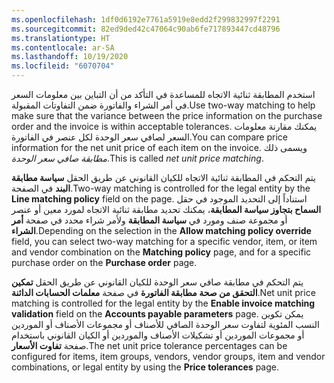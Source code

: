 ```yaml
---
ms.openlocfilehash: 1df0d6192e7761a5919e8edd2f299832997f2291
ms.sourcegitcommit: 82ed9ded42c47064c90ab6fe717893447cd48796
ms.translationtype: HT
ms.contentlocale: ar-SA
ms.lasthandoff: 10/19/2020
ms.locfileid: "6070704"
---
```

<span data-ttu-id="afb1d-101">استخدم المطابقة ثنائية الاتجاه للمساعدة في التأكد من أن التباين بين معلومات السعر في أمر الشراء والفاتورة ضمن التفاوتات المقبولة.</span><span class="sxs-lookup"><span data-stu-id="afb1d-101">Use two-way matching to help make sure that the variance between the price information on the purchase order and the invoice is within acceptable tolerances.</span></span> <span data-ttu-id="afb1d-102">يمكنك مقارنة معلومات السعر لصافي سعر الوحدة لكل عنصر في الفاتورة.</span><span class="sxs-lookup"><span data-stu-id="afb1d-102">You can compare price information for the net unit price of each item on the invoice.</span></span> <span data-ttu-id="afb1d-103">ويسمى ذلك *مطابقة صافي سعر الوحدة*.</span><span class="sxs-lookup"><span data-stu-id="afb1d-103">This is called *net unit price matching*.</span></span>

<span data-ttu-id="afb1d-104">يتم التحكم في المطابقة ثنائية الاتجاه للكيان القانوني عن طريق الحقل **سياسة مطابقة البند** في الصفحة.</span><span class="sxs-lookup"><span data-stu-id="afb1d-104">Two-way matching is controlled for the legal entity by the **Line matching policy** field on the page.</span></span> <span data-ttu-id="afb1d-105">استناداً إلى التحديد الموجود في حقل **السماح بتجاوز سياسة المطابقة**، يمكنك تحديد مطابقة ثنائية الاتجاه لمورد معين أو عنصر أو مجموعة صنف ومورد في **سياسة المطابقة** ولأمر شراء محدد في صفحة **أمر الشراء**.</span><span class="sxs-lookup"><span data-stu-id="afb1d-105">Depending on the selection in the **Allow matching policy override** field, you can select two-way matching for a specific vendor, item, or item and vendor combination on the **Matching policy** page, and for a specific purchase order on the **Purchase order** page.</span></span>

<span data-ttu-id="afb1d-106">يتم التحكم في مطابقة صافي سعر الوحدة للكيان القانوني عن طريق الحقل **تمكين التحقق من صحة مطابقة الفاتورة** في صفحة **معلمات الحسابات الدائنة**.</span><span class="sxs-lookup"><span data-stu-id="afb1d-106">Net unit price matching is controlled for the legal entity by the **Enable invoice matching validation** field on the **Accounts payable parameters** page.</span></span> <span data-ttu-id="afb1d-107">يمكن تكوين النسب المئوية لتفاوت سعر الوحدة الصافي للأصناف أو مجموعات الأصناف أو الموردين أو مجموعات الموردين أو تشكيلات الأصناف والموردين أو الكيان القانوني باستخدام صفحة **تفاوت الأسعار**.</span><span class="sxs-lookup"><span data-stu-id="afb1d-107">The net unit price tolerance percentages can be configured for items, item groups, vendors, vendor groups, item and vendor combinations, or legal entity by using the **Price tolerances** page.</span></span>

